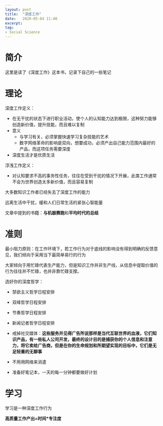 ```yaml
---
layout: post
title:  "深度工作"
date:   2020-05-04 11:40 
excerpt:
tag:
- Social Science
---
```


# 简介

这里是读了《深度工作》这本书，记录下自己的一些笔记



# 理论

深度工作定义：

- 在无干扰的状态下进行职业活动，使个人的认知能力达到极限，这种努力能够创造新价值，提升技能，而且难以复制
- 意义
  - 与学习有关，必须掌握快速学习复杂技能的艺术
  - 数字网络革命的影响是双向，想要成功，必须产出自己能力范围内最好的产品，而这项任务需要深度
- 深度生活才是优质生活



浮浅工作定义：

- 对认知要求不高的事务性任务，往往在受到干扰的情况下开展，此类工作通常不会为世界创造太多新价值，而且容易复制



大多数知识工作者已经失去了深度工作的能力

远离生活中干扰，缓和人们日常生活的紧张心智能量

文章中提到的书籍：**与机器赛跑**和**平均时代的总结**



# 准则

最小阻力原则：在工作环境下，若工作行为对于底线的影响没有得到明确的反馈意见，我们倾向于采用当下最简单易行的行为



大家倾向于用忙碌代表生产能力，但是知识工作并非生产线，从信息中提取价值的行为往往并不忙碌，也并非靠忙碌支撑。



选好你的深度哲学：

- 禁欲主义哲学日程安排
- 双峰哲学日程安排
- 节奏哲学日程安排
- 新闻记者哲学日程安排



- 戒掉社交媒体：**这些服务并见得广告所说那样是当代互联世界的血液，它们知识产品，有一些私人公司开发，最终的设计目的是捕获你的个人信息和注意力，将它卖给广告商，但是在你的生命规划和所期望实现的目标中，它们是无足轻重的无聊事**
- 不用用网络来消遣
- 准备好笔记本，一天的每一分钟都要做好计划



# 学习

学习是一种深度工作行为

**高质量工作产出=时间*专注度**

